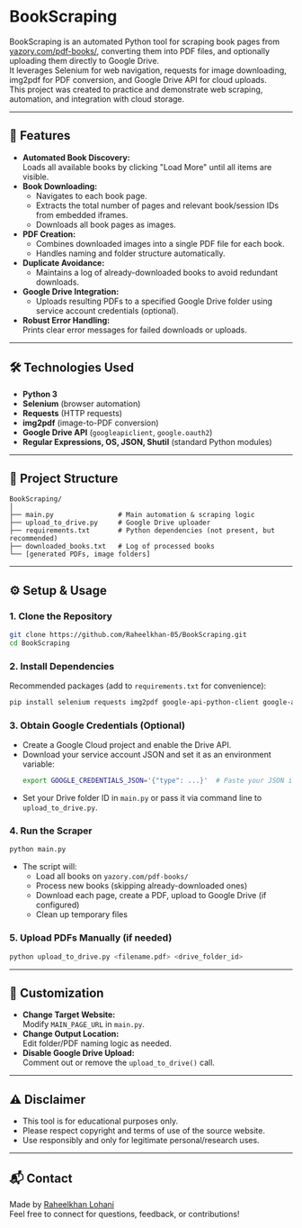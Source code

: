 # BookScraping

BookScraping is an automated Python tool for scraping book pages from [yazory.com/pdf-books/](https://yazory.com/pdf-books/), converting them into PDF files, and optionally uploading them directly to Google Drive.  
It leverages Selenium for web navigation, requests for image downloading, img2pdf for PDF conversion, and Google Drive API for cloud uploads.  
This project was created to practice and demonstrate web scraping, automation, and integration with cloud storage.

---

## 🚀 Features

- **Automated Book Discovery:**  
  Loads all available books by clicking "Load More" until all items are visible.
- **Book Downloading:**  
  - Navigates to each book page.
  - Extracts the total number of pages and relevant book/session IDs from embedded iframes.
  - Downloads all book pages as images.
- **PDF Creation:**  
  - Combines downloaded images into a single PDF file for each book.
  - Handles naming and folder structure automatically.
- **Duplicate Avoidance:**  
  - Maintains a log of already-downloaded books to avoid redundant downloads.
- **Google Drive Integration:**  
  - Uploads resulting PDFs to a specified Google Drive folder using service account credentials (optional).
- **Robust Error Handling:**  
  Prints clear error messages for failed downloads or uploads.

---

## 🛠️ Technologies Used

- **Python 3**
- **Selenium** (browser automation)
- **Requests** (HTTP requests)
- **img2pdf** (image-to-PDF conversion)
- **Google Drive API** (`googleapiclient`, `google.oauth2`)
- **Regular Expressions, OS, JSON, Shutil** (standard Python modules)

---

## 📁 Project Structure

```
BookScraping/
│
├── main.py                # Main automation & scraping logic
├── upload_to_drive.py     # Google Drive uploader
├── requirements.txt       # Python dependencies (not present, but recommended)
├── downloaded_books.txt   # Log of processed books
└── [generated PDFs, image folders]
```

---

## ⚙️ Setup & Usage

### 1. Clone the Repository

```bash
git clone https://github.com/Raheelkhan-05/BookScraping.git
cd BookScraping
```

### 2. Install Dependencies

Recommended packages (add to `requirements.txt` for convenience):

```bash
pip install selenium requests img2pdf google-api-python-client google-auth-httplib2 google-auth-oauthlib webdriver-manager
```

### 3. Obtain Google Credentials (Optional)

- Create a Google Cloud project and enable the Drive API.
- Download your service account JSON and set it as an environment variable:
  ```bash
  export GOOGLE_CREDENTIALS_JSON='{"type": ...}'  # Paste your JSON inline or use a file and load it in code
  ```
- Set your Drive folder ID in `main.py` or pass it via command line to `upload_to_drive.py`.

### 4. Run the Scraper

```bash
python main.py
```

- The script will:
  - Load all books on `yazory.com/pdf-books/`
  - Process new books (skipping already-downloaded ones)
  - Download each page, create a PDF, upload to Google Drive (if configured)
  - Clean up temporary files

### 5. Upload PDFs Manually (if needed)

```bash
python upload_to_drive.py <filename.pdf> <drive_folder_id>
```

---

## 🔑 Customization

- **Change Target Website:**  
  Modify `MAIN_PAGE_URL` in `main.py`.
- **Change Output Location:**  
  Edit folder/PDF naming logic as needed.
- **Disable Google Drive Upload:**  
  Comment out or remove the `upload_to_drive()` call.

---

## ⚠️ Disclaimer

- This tool is for educational purposes only.  
- Please respect copyright and terms of use of the source website.
- Use responsibly and only for legitimate personal/research uses.

---

## 📬 Contact

Made by [Raheelkhan Lohani](https://github.com/Raheelkhan-05)  
Feel free to connect for questions, feedback, or contributions!
